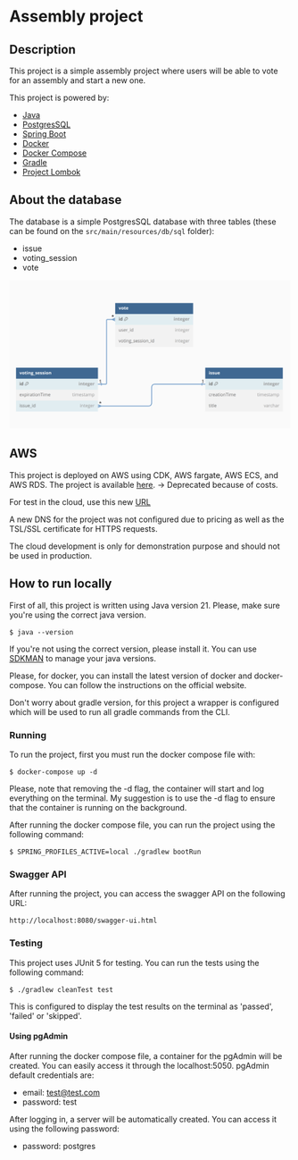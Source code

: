 # Assembly project

## Description
This project is a simple assembly project where users will be able to vote for an assembly and start a new one.   

This project is powered by:
- [Java](https://www.java.com/)
- [PostgresSQL](https://www.postgresql.org/)
- [Spring Boot](https://spring.io/projects/spring-boot)
- [Docker](https://www.docker.com/)
- [Docker Compose](https://docs.docker.com/compose/)
- [Gradle](https://gradle.org/)
- [Project Lombok](https://projectlombok.org/)

## About the database
The database is a simple PostgresSQL database with three tables (these can be found on the `src/main/resources/db/sql` folder):
- issue
- voting_session
- vote

![Database diagram](./file/database-diagram.png)

## AWS
This project is deployed on AWS using CDK, AWS fargate, AWS ECS, and AWS RDS. The project is available [here](http://Assemb-assem-hh0W57HyCOqx-1476110986.sa-east-1.elb.amazonaws.com/actuator/health). -> Deprecated because of costs.

For test in the cloud, use this new [URL](http://ec2-52-67-117-165.sa-east-1.compute.amazonaws.com/actuator/health)

A new DNS for the project was not configured due to pricing as well as the TSL/SSL certificate for HTTPS requests.

The cloud development is only for demonstration purpose and should not be used in production.

## How to run locally
First of all, this project is written using Java version 21. Please, make sure you're using the correct java version.
```
$ java --version
```
If you're not using the correct version, please install it. You can use [SDKMAN](https://sdkman.io/) to manage your java versions.

Please, for docker, you can install the latest version of docker and docker-compose. You can follow the instructions on the official website.

Don't worry about gradle version, for this project a wrapper is configured which will be used to run all gradle commands from the CLI.

### Running
To run the project, first you must run the docker compose file with:
```
$ docker-compose up -d
```
Please, note that removing the -d flag, the container will start and log everything on the terminal. My suggestion is to use the -d flag to ensure that the container is running on the background.

After running the docker compose file, you can run the project using the following command:
```
$ SPRING_PROFILES_ACTIVE=local ./gradlew bootRun
```

### Swagger API

After running the project, you can access the swagger API on the following URL:
```
http://localhost:8080/swagger-ui.html
```

### Testing
This project uses JUnit 5 for testing. You can run the tests using the following command:
```
$ ./gradlew cleanTest test
```
This is configured to display the test results on the terminal as 'passed', 'failed' or 'skipped'.

#### Using pgAdmin
After running the docker compose file, a container for the pgAdmin will be created. You can easily access it through the localhost:5050.
pgAdmin default credentials are:
- email: test@test.com
- password: test

After logging in, a server will be automatically created. You can access it using the following password:
- password: postgres
